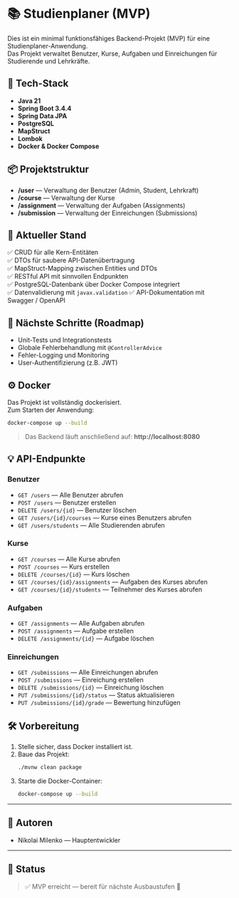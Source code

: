 
# 📚 Studienplaner (MVP)

Dies ist ein minimal funktionsfähiges Backend-Projekt (MVP) für eine Studienplaner-Anwendung.  
Das Projekt verwaltet Benutzer, Kurse, Aufgaben und Einreichungen für Studierende und Lehrkräfte.

## 🚀 Tech-Stack

- **Java 21**
- **Spring Boot 3.4.4**
- **Spring Data JPA**
- **PostgreSQL**
- **MapStruct**
- **Lombok**
- **Docker & Docker Compose**

## 📦 Projektstruktur

- **/user** — Verwaltung der Benutzer (Admin, Student, Lehrkraft)
- **/course** — Verwaltung der Kurse
- **/assignment** — Verwaltung der Aufgaben (Assignments)
- **/submission** — Verwaltung der Einreichungen (Submissions)

## 📌 Aktueller Stand

✅ CRUD für alle Kern-Entitäten  
✅ DTOs für saubere API-Datenübertragung  
✅ MapStruct-Mapping zwischen Entities und DTOs  
✅ RESTful API mit sinnvollen Endpunkten  
✅ PostgreSQL-Datenbank über Docker Compose integriert  
✅ Datenvalidierung mit `javax.validation`
✅ API-Dokumentation mit Swagger / OpenAPI

## 🧩 Nächste Schritte (Roadmap)

- Unit-Tests und Integrationstests
- Globale Fehlerbehandlung mit `@ControllerAdvice`
- Fehler-Logging und Monitoring
- User-Authentifizierung (z.B. JWT)

## ⚙️ Docker

Das Projekt ist vollständig dockerisiert.  
Zum Starten der Anwendung:

```bash
docker-compose up --build
```

> Das Backend läuft anschließend auf: **http://localhost:8080**

## 💡 API-Endpunkte

### Benutzer
- `GET /users` — Alle Benutzer abrufen
- `POST /users` — Benutzer erstellen
- `DELETE /users/{id}` — Benutzer löschen
- `GET /users/{id}/courses` — Kurse eines Benutzers abrufen
- `GET /users/students` — Alle Studierenden abrufen

### Kurse
- `GET /courses` — Alle Kurse abrufen
- `POST /courses` — Kurs erstellen
- `DELETE /courses/{id}` — Kurs löschen
- `GET /courses/{id}/assignments` — Aufgaben des Kurses abrufen
- `GET /courses/{id}/students` — Teilnehmer des Kurses abrufen

### Aufgaben
- `GET /assignments` — Alle Aufgaben abrufen
- `POST /assignments` — Aufgabe erstellen
- `DELETE /assignments/{id}` — Aufgabe löschen

### Einreichungen
- `GET /submissions` — Alle Einreichungen abrufen
- `POST /submissions` — Einreichung erstellen
- `DELETE /submissions/{id}` — Einreichung löschen
- `PUT /submissions/{id}/status` — Status aktualisieren
- `PUT /submissions/{id}/grade` — Bewertung hinzufügen

## 🛠️ Vorbereitung

1. Stelle sicher, dass Docker installiert ist.
2. Baue das Projekt:
   ```bash
   ./mvnw clean package
   ```
3. Starte die Docker-Container:
   ```bash
   docker-compose up --build
   ```

---

## 👥 Autoren

- Nikolai Milenko — Hauptentwickler

---

## 🏁 Status

> ✅ MVP erreicht — bereit für nächste Ausbaustufen 🚀
